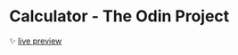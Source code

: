 # Calculator - The Odin Project

:sparkles: [live preview](https://bennyfreemantle.github.io/Calculator/)
